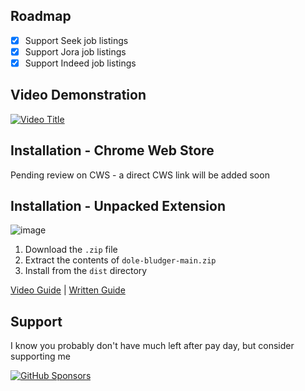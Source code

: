 ## Roadmap
- [x] Support Seek job listings
- [x] Support Jora job listings
- [x] Support Indeed job listings

## Video Demonstration
[![Video Title](https://i.imgur.com/1fSpAvu.png)](https://www.youtube.com/watch?v=C0yKAg6IklU)

## Installation - Chrome Web Store
Pending review on CWS - a direct CWS link will be added soon

## Installation - Unpacked Extension
![image](https://github.com/user-attachments/assets/ba852bc9-bcab-4508-a2de-5738860a4b1e)

1. Download the `.zip` file
2. Extract the contents of `dole-bludger-main.zip`
3. Install from the `dist` directory

[Video Guide](https://www.youtube.com/watch?v=hIRX1dpfqHc) | [Written Guide](https://developer.chrome.com/docs/extensions/mv3/getstarted/development-basics/#load-unpacked)

## Support
I know you probably don't have much left after pay day, but consider supporting me

[![GitHub Sponsors](https://img.shields.io/badge/Sponsor-GitHub-ff69b4?logo=github&style=for-the-badge)](https://github.com/sponsors/probablyraging)
